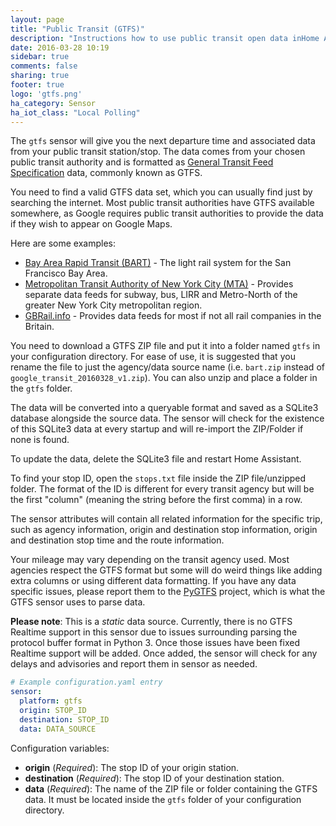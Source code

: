 ```yaml
---
layout: page
title: "Public Transit (GTFS)"
description: "Instructions how to use public transit open data inHome Assistant."
date: 2016-03-28 10:19
sidebar: true
comments: false
sharing: true
footer: true
logo: 'gtfs.png'
ha_category: Sensor
ha_iot_class: "Local Polling"
---
```



The `gtfs` sensor will give you the next departure time and associated data from your public transit station/stop. The data comes from your chosen public transit authority and is formatted as [General Transit Feed Specification](https://developers.google.com/transit/gtfs/) data, commonly known as GTFS.

You need to find a valid GTFS data set, which you can usually find just by searching the internet. Most public transit authorities have GTFS available somewhere, as Google requires public transit authorities to provide the data if they wish to appear on Google Maps.

Here are some examples:

- [Bay Area Rapid Transit (BART)](http://www.bart.gov/schedules/developers/gtfs) - The light rail system for the San Francisco Bay Area.
- [Metropolitan Transit Authority of New York City (MTA)](http://www.bart.gov/schedules/developers/gtfs) - Provides separate data feeds for subway, bus, LIRR and Metro-North of the greater New York City metropolitan region.
- [GBRail.info](http://www.gbrail.info/) - Provides data feeds for most if not all rail companies in the Britain.

You need to download a GTFS ZIP file and put it into a folder named `gtfs` in your configuration directory. For ease of use, it is suggested that you rename the file to just the agency/data source name (i.e. `bart.zip` instead of `google_transit_20160328_v1.zip`). You can also unzip and place a folder in the `gtfs` folder.

The data will be converted into a queryable format and saved as a SQLite3 database alongside the source data. The sensor will check for the existence of this SQLite3 data at every startup and will re-import the ZIP/Folder if none is found.

To update the data, delete the SQLite3 file and restart Home Assistant.

To find your stop ID, open the `stops.txt` file inside the ZIP file/unzipped folder. The format of the ID is different for every transit agency but will be the first "column" (meaning the string before the first comma) in a row.

The sensor attributes will contain all related information for the specific trip, such as agency information, origin and destination stop information, origin and destination stop time and the route information.

Your mileage may vary depending on the transit agency used. Most agencies respect the GTFS format but some will do weird things like adding extra columns or using different data formatting. If you have any data specific issues, please report them to the [PyGTFS](https://github.com/jarondl/pygtfs) project, which is what the GTFS sensor uses to parse data.

**Please note**: This is a _static_ data source. Currently, there is no GTFS Realtime support in this sensor due to issues surrounding parsing the protocol buffer format in Python 3. Once those issues have been fixed Realtime support will be added. Once added, the sensor will check for any delays and advisories and report them in sensor as needed.

```yaml
# Example configuration.yaml entry
sensor:
  platform: gtfs
  origin: STOP_ID
  destination: STOP_ID
  data: DATA_SOURCE
```

Configuration variables:

- **origin** (*Required*): The stop ID of your origin station.
- **destination** (*Required*): The stop ID of your destination station.
- **data** (*Required*): The name of the ZIP file or folder containing the GTFS data. It must be located inside the `gtfs` folder of your configuration directory.
